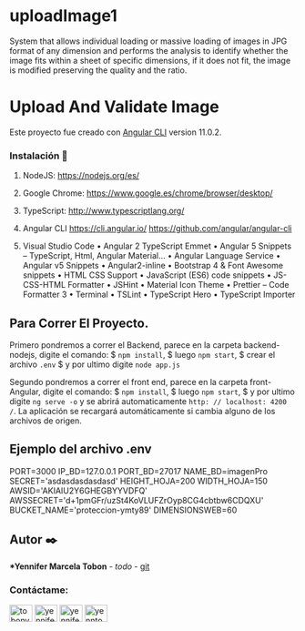 # uploadImage1

System that allows individual loading or massive loading of images in JPG format of any dimension and performs the analysis to identify whether the image fits within a sheet of specific dimensions, if it does not fit, the image is modified preserving the quality and the ratio.

# Upload And Validate Image

Este proyecto fue creado con [Angular CLI](https://github.com/angular/angular-cli) version 11.0.2.

### Instalación 🔧

1. NodeJS: https://nodejs.org/es/
2. Google Chrome:
   https://www.google.es/chrome/browser/desktop/
3. TypeScript:
   http://www.typescriptlang.org/
4. Angular CLI
   https://cli.angular.io/
   https://github.com/angular/angular-cli

5. Visual Studio Code
   • Angular 2 TypeScript Emmet
   • Angular 5 Snippets – TypeScript, Html, Angular Material...
   • Angular Language Service
   • Angular v5 Snippets
   • Angular2-inline
   • Bootstrap 4 & Font Awesome snippets
   • HTML CSS Support
   • JavaScript (ES6) code snippets
   • JS-CSS-HTML Formatter
   • JSHint
   • Material Icon Theme
   • Prettier – Code Formatter 3
   • Terminal
   • TSLint
   • TypeScript Hero
   • TypeScript Importer

## Para Correr El Proyecto.

Primero pondremos a correr el Backend, parece en la carpeta backend-nodejs, digite el comando:
$ `npm install`,
$ luego `npm start`,
$ crear el archivo `.env`
$ y por ultimo digite `node app.js`

Segundo pondremos a correr el front end, parece en la carpeta front-Angular, digite el comando:
$ `npm install`,
$ luego `npm start`,
$ y por ultimo digite `ng serve -o` y se abrirá automaticamente `http: // localhost: 4200 /`.
La aplicación se recargará automáticamente si cambia alguno de los archivos de origen.

## Ejemplo del archivo .env

PORT=3000
IP_BD=127.0.0.1
PORT_BD=27017
NAME_BD=imagenPro
SECRET='asdasdasdasdasd'
HEIGHT_HOJA=200
WIDTH_HOJA=150
AWSID='AKIAIU2Y6GHEGBYYVDFQ'
AWSSECRET='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'
BUCKET_NAME='proteccion-ymty89'
DIMENSIONSWEB=60

## Autor ✒️

**\*Yennifer Marcela Tobon** - _todo_ - [git](https://github.com/yenniferTobon?tab=repositories)

<h3 align="left">Contáctame:</h3>
<p align="left">
<a href="https://twitter.com/tobonyennifer" target="blank"><img align="center" src="https://cdn.jsdelivr.net/npm/simple-icons@3.0.1/icons/twitter.svg" alt="tobonyennifer" height="30" width="40" /></a>
<a href="https://linkedin.com/in/yennifertobon25" target="blank"><img align="center" src="https://cdn.jsdelivr.net/npm/simple-icons@3.0.1/icons/linkedin.svg" alt="yennifertobon25" height="30" width="40" /></a>
<a href="https://fb.com/yennifertobon25" target="blank"><img align="center" src="https://cdn.jsdelivr.net/npm/simple-icons@3.0.1/icons/facebook.svg" alt="yennifertobon25" height="30" width="40" /></a>
<a href="https://instagram.com/yenntobon" target="blank"><img align="center" src="https://cdn.jsdelivr.net/npm/simple-icons@3.0.1/icons/instagram.svg" alt="yenntobon" height="30" width="40" /></a>
</p>
<br/>
